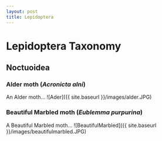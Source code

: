 ```yaml
---
layout: post
title: Lepidoptera
---
```


# Lepidoptera Taxonomy

## Noctuoidea

### **Alder moth** (*Acronicta alni*)
An Alder moth...
![Ader]({{ site.baseurl }}/images/alder.JPG)

### **Beautiful Marbled moth** (*Eublemma purpurina*)
A Beautiful Marbled moth...
![BeautifulMarbled]({{ site.baseurl }}/images/beautifulmarbled.JPG)